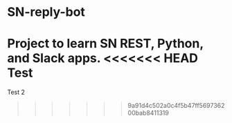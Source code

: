 # SN-reply-bot
Project to learn SN REST, Python, and Slack apps.
<<<<<<< HEAD
Test
=======
Test 2
>>>>>>> 9a91d4c502a0c4f5b47ff569736200bab8411319
